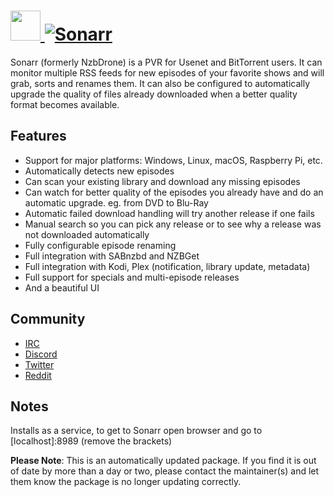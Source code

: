 # [<img src="https://cdn.jsdelivr.net/gh/JourneyOver/chocolatey-packages@76c7b31b4ba90b90decfbc40c928a9b939973555/automatic/sonarr/icons/48x48.png" height="48" width="48" /> ![Sonarr](https://img.shields.io/chocolatey/v/sonarr.svg?label=Sonarr&style=for-the-badge)](https://chocolatey.org/packages/sonarr)

Sonarr (formerly NzbDrone) is a PVR for Usenet and BitTorrent users. It can monitor multiple RSS feeds for new episodes of your favorite shows and will grab, sorts and renames them. It can also be configured to automatically upgrade the quality of files already downloaded when a better quality format becomes available.

## Features

- Support for major platforms: Windows, Linux, macOS, Raspberry Pi, etc.
- Automatically detects new episodes
- Can scan your existing library and download any missing episodes
- Can watch for better quality of the episodes you already have and do an automatic upgrade. eg. from DVD to Blu-Ray
- Automatic failed download handling will try another release if one fails
- Manual search so you can pick any release or to see why a release was not downloaded automatically
- Fully configurable episode renaming
- Full integration with SABnzbd and NZBGet
- Full integration with Kodi, Plex (notification, library update, metadata)
- Full support for specials and multi-episode releases
- And a beautiful UI

## Community

- [IRC](https://web.libera.chat/?channels=#sonarr)
- [Discord](https://discord.sonarr.tv)
- [Twitter](https://twitter.com/sonarrtv)
- [Reddit](https://www.reddit.com/r/sonarr)

## Notes

Installs as a service, to get to Sonarr open browser and go to [localhost]:8989 (remove the brackets)

**Please Note**: This is an automatically updated package. If you find it is
out of date by more than a day or two, please contact the maintainer(s) and
let them know the package is no longer updating correctly.
